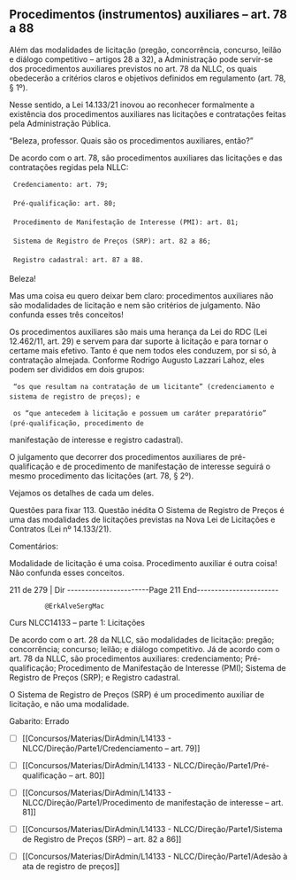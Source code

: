## Procedimentos (instrumentos) auxiliares – art. 78 a 88
Além das modalidades de licitação (pregão, concorrência, concurso, leilão e diálogo competitivo – artigos 28 a 32),
a Administração pode servir-se dos procedimentos auxiliares previstos no art. 78 da NLLC, os quais obedecerão
a critérios claros e objetivos definidos em regulamento (art. 78, § 1º).

Nesse sentido, a Lei 14.133/21 inovou ao reconhecer formalmente a existência dos procedimentos auxiliares nas
licitações e contratações feitas pela Administração Pública.

“Beleza, professor. Quais são os procedimentos auxiliares, então?”

De acordo com o art. 78, são procedimentos auxiliares das licitações e das contratações regidas pela NLLC:

     Credenciamento: art. 79;

     Pré-qualificação: art. 80;

     Procedimento de Manifestação de Interesse (PMI): art. 81;

     Sistema de Registro de Preços (SRP): art. 82 a 86;

     Registro cadastral: art. 87 a 88.

Beleza!

Mas uma coisa eu quero deixar bem claro: procedimentos auxiliares não são modalidades de licitação e nem são
critérios de julgamento. Não confunda esses três conceitos!

Os procedimentos auxiliares são mais uma herança da Lei do RDC (Lei 12.462/11, art. 29) e servem para dar
suporte à licitação e para tornar o certame mais efetivo. Tanto é que nem todos eles conduzem, por si só, à
contratação almejada. Conforme Rodrigo Augusto Lazzari Lahoz, eles podem ser divididos em dois grupos:

     “os que resultam na contratação de um licitante” (credenciamento e sistema de registro de preços); e

     os “que antecedem à licitação e possuem um caráter preparatório” (pré-qualificação, procedimento de
 manifestação de interesse e registro cadastral).

O julgamento que decorrer dos procedimentos auxiliares de pré-qualificação e de procedimento de manifestação de interesse
seguirá o mesmo procedimento das licitações (art. 78, § 2º).

Vejamos os detalhes de cada um deles.


Questões para fixar
113.   Questão inédita
O Sistema de Registro de Preços é uma das modalidades de licitações previstas na Nova Lei de Licitações e
Contratos (Lei nº 14.133/21).

Comentários:

Modalidade de licitação é uma coisa. Procedimento auxiliar é outra coisa! Não confunda esses conceitos.



 211 de 279 | Dir
-----------------------Page 211 End-----------------------

             @ErkAlveSergMac
 Curs            NLCC14133 – parte 1: Licitações


De acordo com o art. 28 da NLLC, são modalidades de licitação: pregão; concorrência; concurso; leilão; e diálogo
competitivo. Já de acordo com o art. 78 da NLLC, são procedimentos auxiliares: credenciamento; Pré-
qualificação; Procedimento de Manifestação de Interesse (PMI); Sistema de Registro de Preços (SRP); e Registro
cadastral.

O Sistema de Registro de Preços (SRP) é um procedimento auxiliar de licitação, e não uma modalidade.

Gabarito: Errado



- [ ] [[Concursos/Materias/DirAdmin/L14133 - NLCC/Direção/Parte1/Credenciamento – art. 79]]



- [ ] [[Concursos/Materias/DirAdmin/L14133 - NLCC/Direção/Parte1/Pré-qualificação – art. 80]]



- [ ] [[Concursos/Materias/DirAdmin/L14133 - NLCC/Direção/Parte1/Procedimento de manifestação de interesse – art. 81]]



- [ ] [[Concursos/Materias/DirAdmin/L14133 - NLCC/Direção/Parte1/Sistema de Registro de Preços (SRP) – art. 82 a 86]]


- [ ] [[Concursos/Materias/DirAdmin/L14133 - NLCC/Direção/Parte1/Adesão à ata de registro de preços]]